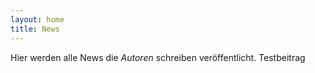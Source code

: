 ```yaml
---
layout: home
title: News
---
```


Hier werden alle News die *Autoren* schreiben veröffentlicht. 
Testbeitrag
